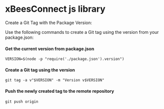 # xBeesConnect  js  library

Create a Git Tag with the Package Version:

Use the following commands to create a Git tag using the version from your package.json:

#### Get the current version from package.json
```
VERSION=$(node -p "require('./package.json').version")
```
#### Create a Git tag using the version
```
git tag -a v"$VERSION" -m "Version v$VERSION"
```
#### Push the newly created tag to the remote repository
```
git push origin
```
